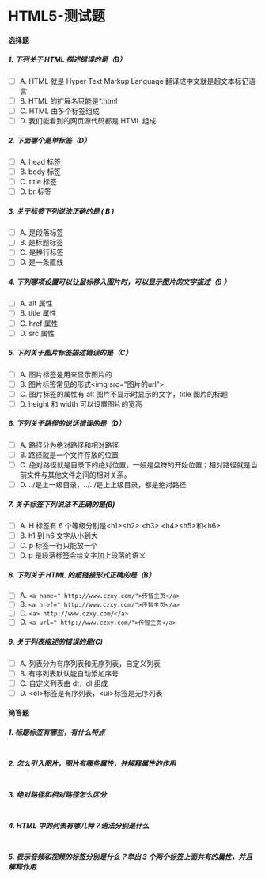# HTML5-测试题

#### 选择题

##### 1. 下列关于 HTML 描述错误的是（B）

- [ ] A. HTML 就是 Hyper Text Markup Language 翻译成中文就是超文本标记语言
- [ ] B. HTML 的扩展名只能是\*.html
- [ ] C. HTML 由多个标签组成
- [ ] D. 我们能看到的网页源代码都是 HTML 组成

##### 2. 下面哪个是单标签（D）

- [ ] A. head 标签
- [ ] B. body 标签
- [ ] C. title 标签
- [ ] D. br 标签

##### 3. 关于标签下列说法正确的是 ( B )

- [ ] A. 是段落标签
- [ ] B. 是标题标签
- [ ] C. 是换行标签
- [ ] D. 是一条直线

##### 4. 下列哪项设置可以让鼠标移入图片时，可以显示图片的文字描述（B ）

- [ ] A. alt 属性
- [ ] B. title 属性
- [ ] C. href 属性
- [ ] D. src 属性

##### 5. 下列关于图片标签描述错误的是（C）

- [ ] A. 图片标签是用来显示图片的
- [ ] B. 图片标签常见的形式\<img src=”图片的url”>
- [ ] C. 图片标签的属性有 alt 图片不显示时显示的文字，title 图片的标题
- [ ] D. height 和 width 可以设置图片的宽高

##### 6. 下列关于路径的说话错误的是（D）

- [ ] A. 路径分为绝对路径和相对路径
- [ ] B. 路径就是一个文件存放的位置
- [ ] C. 绝对路径就是目录下的绝对位置，一般是盘符的开始位置；相对路径就是当前文件与其他文件之间的相对关系。
- [ ] D. ../是上一级目录，../../是上上级目录，都是绝对路径

##### 7. 关于标签下列说法不正确的是(B)

- [ ] A. H 标签有 6 个等级分别是\<h1>\<h2> \<h3> \<h4>\<h5>和\<h6>
- [ ] B. h1 到 h6 文字从小到大
- [ ] C. p 标签一行只能放一个
- [ ] D. p 是段落标签会给文字加上段落的语义

##### 8. 下列关于 HTML 的超链接形式正确的是（B）

- [ ] A. `<a name=" http://www.czxy.com/">传智主页</a>`
- [ ] B. `<a href=" http://www.czxy.com/">传智主页</a>`
- [ ] C. `<a> http://www.czxy.com/</a>`
- [ ] D. `<a url=" http://www.czxy.com/">传智主页</a>`

##### 9. 关于列表描述的错误的是(C)

- [ ] A. 列表分为有序列表和无序列表，自定义列表
- [ ] B. 有序列表默认能自动添加序号
- [ ] C. 自定义列表由 dt，dl 组成
- [ ] D. \<ol>标签是有序列表，\<ul>标签是无序列表

#### 简答题

##### 1. 标题标签有哪些，有什么特点

```js


```

##### 2. 怎么引入图片，图片有哪些属性，并解释属性的作用

```js


```

##### 3. 绝对路径和相对路径怎么区分

```js


```

##### 4. HTML 中的列表有哪几种？语法分别是什么

```js


```

##### 5. 表示音频和视频的标签分别是什么？举出 3 个两个标签上面共有的属性，并且解释作用

```js


```
